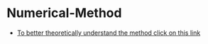 # Numerical-Method
- [To better theoretically understand the method click on this link](https://atozmath.com/Menu/ConmMenu.aspx) 

